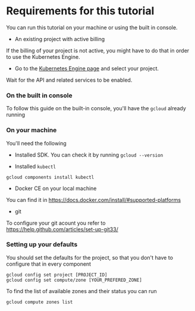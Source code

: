 # Requirements for this tutorial

You can run this tutorial on your machine or using the built in console.

* An existing project with active billing

If the billing of your project is not active, you might have to do that in order to use the Kubernetes Engine.

* Go to the [Kubernetes Engine page](https://console.cloud.google.com/kubernetes) and select your project.

Wait for the API and related services to be enabled. 

### On the built in console

To follow this guide on the built-in console, you'll have the `gcloud` already running

### On your machine

You'll need the following

* Installed SDK. You can check it by running `gcloud --version`

* Installed `kubectl`

```gcloud components install kubectl```

* Docker CE on your local machine

You can find it in https://docs.docker.com/install/#supported-platforms

* git 

To configure your git acount you refer to https://help.github.com/articles/set-up-git33/

### Setting up your defaults

You should set the defaults for the project, so that you don't have to configure that in every component

```
gcloud config set project [PROJECT_ID]
gcloud config set compute/zone [YOUR_PREFERED_ZONE]
```

To find the list of available zones and their status you can run

```gcloud compute zones list```